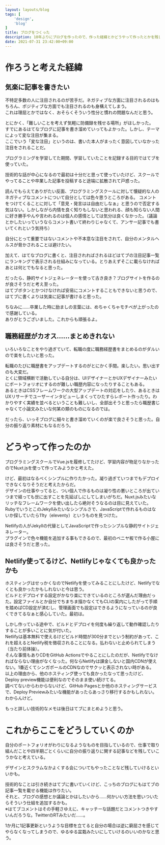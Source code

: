 ```yaml
---
layout: layouts/blog
tags: [
	'design',
	'blog'
]
title: ブログをつくった
description: 10年ぶりにブログを作ったので、作った経緯とかどうやって作ったとかを残しておく。
date: 2021-07-31 23:42:00+09:00
---
```


# 作ろうと考えた経緯

## 気楽に記事を書きたい

不特定多数の人に注目されるのが苦手だ。ネガティブな方面に注目されるのはもちろん、ポジティブな方面でも注目されるのも身構えてしまう。  
これは理屈とかではなく、おそらくそういう性分と慣れの問題なんだと思う。

とにかく、「難しいことを考えず気軽に防備録を残せる場所」がほしかった。  
すでにあるはてなブログに記事を書き溜めていってもよかった。しかし、テーマによって変な注目が集まる。  
ここでいう「変な注目」というのは、書いた本人がまったく意図していなかった注目をされることだ。

プログラミングを学習してた期間、学習していたことを記録する目的ではてブを使っていた。

技術的な話が中心になるので最初は十分だと思って使っていたけど、スクールでやってることや卒業した記事を投稿すると途端に拡散されて戸惑った。

読んでもらえてありがたい反面、プログラミングスクールに対して懐疑的な人のネガティブなコメントについて自分としては色々思うところがある。
コメントをつけてくることに対して「意見・発言はは自由だしなぁ」と思うので否定する気はない。しかしながら内情を良く知りもしないと思われる、顔も知らない人間に好き勝手やんや言われるのは個人の感情としては気分は良くなかった。（議論とかしたいっていうならコメント書いて終わりじゃなくて、アンサー記事でも書いてくれという気持ち）

自分にとって重要ではないコメントや不本意な注目をされて、自分のメンタルヘルスが脅かされることは避けたい。

加えて、はてなブログに書くと、注目されればされるほどはてブの注目記事一覧にランキングで表示される仕組みになっている。とりあえずそこに載らなければあとは何とでもなると思った。

だったら、静的サイトジェネレーターを使って古き良き？ブログサイトを作るのが良さそうだと考え至った。  
はてブボタンとかつけなければ安易にコメントすることもできないと思うので、はてブに書くよりは気楽に記事が書けると思った。

ちなみに……卒業した時に励ましの言葉には、めちゃくちゃモチベが上がったので感謝している。  
ありがとうございました。これからも頑張るよ。

## 職務経歴がカオス……まとめきれない

いろいろなことをやり過ぎていて、転職の度に職務経歴書をまとめるのがダルいので楽をしたいと思った。

転職のたびに職歴書をアップデートするのがとにかく手間。楽したい。思い出すのも大変だ。  
とくに領域横断で活動している自分は、UIデザイナーとかUXデザイナーみたいにポートフォリオにするのが難しい職歴内容になったりすることもある。  
あるときはCSSフレームワークの大型アップデートの対応をしたり、あるときはUXリサーチでユーザーインタビューしまくってひたすらレポート作ったり。わかりやすく実績を並べるということも難しいし、全部出そうと思ったら職歴書じゃなくて小論文みたいな何某の類のものになるのでは。

だったら、いっそブログに細々と書き溜めていくのが楽で良さそうと思った。自分の振り返り素材にもなるだろう。

# どうやって作ったのか

プログラミングスクールでVue.jsを履修してたけど、学習内容が物足りなかったのでNuxt.jsを使って作ってみようかと考えた。

けど、最初はなるべくシンプルに作りたかった。凝り過ぎていつまでもデプロイできなくなりそうだと考えたからだ。  
デザインの仕事やってると、つい個人で作るものは凝り性の悪いところが出ていつまで経っても世に出すことを先延ばしにしてしまいがちだ。Nuxt.jsみたいなリッチなフレームワークを使い出したら絶対そうなるのは目に見えていた。  
RubyでいうとこのJekyllみたいなシンプルさで、JavaScriptで作れるものはないか探していたら11ty（eleventy）というものを見つけた。

Netlifyの人がJekyllの代替としてJavaScriptで作ったシンプルな静的サイトジェネレーター。  
プラグインで色々機能を追加する事もできるので、最初のベニヤ板で作る小屋には良さそうだと思った。

## Netlify使ってるけど、Netlifyじゃなくても良かったかも

ホスティングはせっかくなのでNetlifyを使ってみることにしたけど、Netlifyでなくとも良かったかもしれないと今は思う。  
ビルドとデプロイする設定がかなり楽にできているのところが選んだ理由だった。設定ファイルとか自分でちまちま描かなくてもCLIの案内にしたがって手順を踏めばCD設定が済むし、管理画面でも設定はできるようになっているのが良くできてるなぁと感心していた。最初は。  

しかし作っている途中で、ビルドとデプロイを何度も繰り返して動作確認したりすることが多いことに気が付いた。  
Netlifyは基本無料で使えるけどビルド時間が300分までという制約があって、これを超えるとNetlify税を徴収されることになる。払わないと止められてしまう（当たり前体操）。  
そんな事情もありCDをGitHub Actionsでやることにしたのだが、Netlifyでなければならない理由がなくなった。何ならNetlifyは課金しないと国内CDNが使えない。1番近くてシンガポールのCDNなのでサクッと表示されない時がある。  
以上の理由から、他のホスティング使っても良かったなって思ったけど、Deploy preview機能は便利なのでそのまま使い続けてる。  
調べてないからわからないけど、GitHub Pagesとか他のホスティングサービスで、Deploy Previewみたいな機能があったらあっさり移行するかもしれない。わからんけど。

もっと詳しい技術的なメモは後日はてブにまとめようと思う。

# これからここをどうしていくのか

自分のポートフォリオがわりになるようなものを目指しているので、仕事で取り組んだことや四半期ごとくらいに自分の振り返りに関する記事などを残していこうかなと考えている。

デザインとスクラムなかよくする会についてもやったことなど残していけるといいかも。

技術的なことは引き続きはてブに書いていくけど、こっちのブログにもはてブの記事一覧を載せる機能は作りたい。  
それと、ブログの感想とか議論とかはしたいから……何かいい方法を思いついたらそういう仕組を追加するかも。  
※はてブコメントはその手軽さゆえに、キャッチーな話題だとコメントつきやすいんだろうな。TwitterのRTみたいだ……。

1か月に1記事更新というような目標を立てると自分の場合は逆に窮屈さを感じてやらなくなってしまうので、ゆるゆる盆栽みたいにしていけるのいいのかなと思う。
